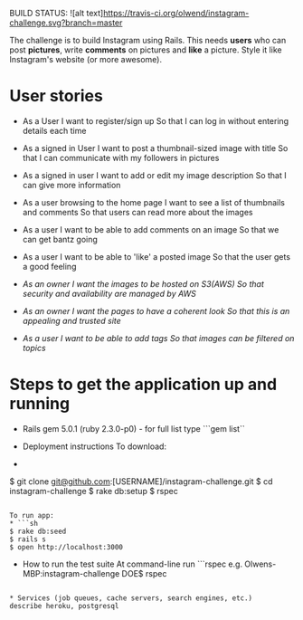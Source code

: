 
 BUILD STATUS: ![alt text]https://travis-ci.org/olwend/instagram-challenge.svg?branch=master

The challenge is to build Instagram using Rails.
This needs **users** who can post **pictures**, write **comments** on pictures and **like** a picture. Style it like Instagram's website (or more awesome).

User stories
============
* As a User
I want to register/sign up
So that I can log in without entering details each time

* As a signed in User
I want to post a thumbnail-sized image with title
So that I can communicate with my followers in pictures

* As a signed in user
I want to add or edit my image description
So that I can give more information   

* As a user browsing to the home page
I want to see a list of thumbnails and comments
So that users can read more about the images

* As a user
I want to be able to add comments on an image
So that we can get bantz going

* As a user
I want to be able to 'like' a posted image
So that the user gets a good feeling


* _As an owner
I want the images to be hosted on S3(AWS)
So that security and availability are managed by AWS_

* _As an owner
I want the pages to have a coherent look
So that this is an appealing and trusted site_

* _As a user
I want to be able to add tags
So that images can be filtered on topics_

Steps to get the application up and running
=============================================

* Rails gem 5.0.1 (ruby 2.3.0-p0) - for full list type ```gem list``

* Deployment instructions
To download:
* ```sh
$ git clone git@github.com:[USERNAME]/instagram-challenge.git
$ cd instagram-challenge
$ rake db:setup
$ rspec
```

To run app:
* ```sh
$ rake db:seed
$ rails s
$ open http://localhost:3000
```

* How to run the test suite
At command-line run ```rspec
e.g.
Olwens-MBP:instagram-challenge DOE$ rspec
```

* Services (job queues, cache servers, search engines, etc.)
describe heroku, postgresql
